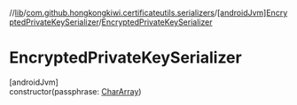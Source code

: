 //[lib](../../../index.md)/[com.github.hongkongkiwi.certificateutils.serializers](../index.md)/[[androidJvm]EncryptedPrivateKeySerializer](index.md)/[EncryptedPrivateKeySerializer](-encrypted-private-key-serializer.md)

# EncryptedPrivateKeySerializer

[androidJvm]\
constructor(passphrase: [CharArray](https://kotlinlang.org/api/latest/jvm/stdlib/kotlin/-char-array/index.html))
